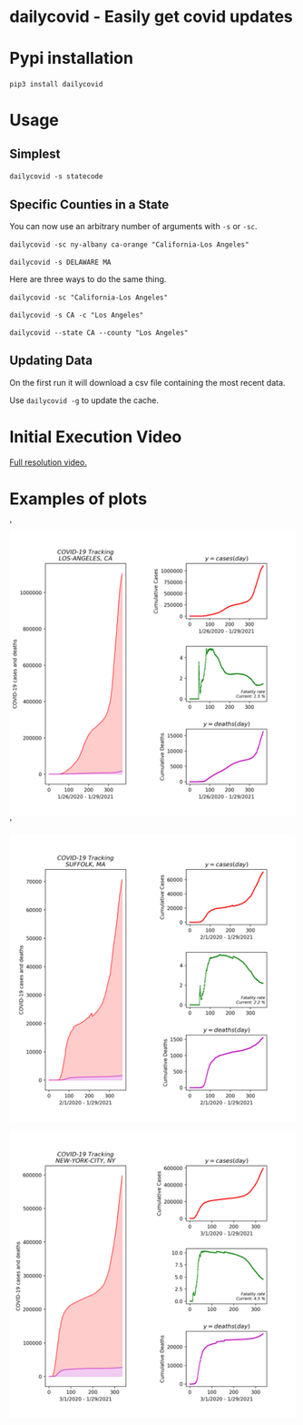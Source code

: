 # dailycovid - Easily get covid updates

# Pypi installation
`pip3 install dailycovid`

# Usage


## Simplest

`dailycovid -s statecode`

## Specific Counties in a State

You can now use an arbitrary number of arguments with `-s` or `-sc`.

`dailycovid -sc ny-albany ca-orange "California-Los Angeles"`

`dailycovid -s DELAWARE MA`


Here are three ways to do the same thing.

`dailycovid -sc "California-Los Angeles"`

`dailycovid -s CA -c "Los Angeles"`

`dailycovid --state CA --county "Los Angeles"`

## Updating Data

On the first run it will download a csv file containing the most recent data.

Use `dailycovid -g` to update the cache.


# Initial Execution Video

[Full resolution video.](https://streamable.com/j3occ7)



# Examples of plots

'![image](https://raw.githubusercontent.com/Fitzy1293/daily-covid/master/examples/plots_LOS-ANGELES_CA.png)'

![image](https://raw.githubusercontent.com/Fitzy1293/daily-covid/master/examples/plots_SUFFOLK_MA.png)   

![image](https://raw.githubusercontent.com/Fitzy1293/daily-covid/master/examples/plots_NEW-YORK-CITY_NY.png)

